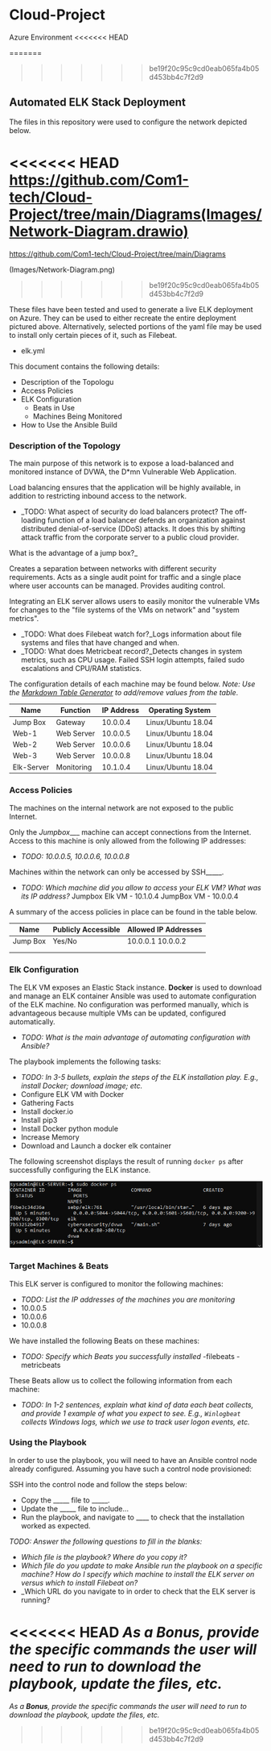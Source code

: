 # Cloud-Project
Azure Environment
<<<<<<< HEAD

=======
>>>>>>> be19f20c95c9cd0eab065fa4b05d453bb4c7f2d9
## Automated ELK Stack Deployment

The files in this repository were used to configure the network depicted below.

<<<<<<< HEAD
https://github.com/Com1-tech/Cloud-Project/tree/main/Diagrams(Images/Network-Diagram.drawio)
=======
https://github.com/Com1-tech/Cloud-Project/tree/main/Diagrams

(Images/Network-Diagram.png)
>>>>>>> be19f20c95c9cd0eab065fa4b05d453bb4c7f2d9

These files have been tested and used to generate a live ELK deployment on Azure. They can be used to either recreate the entire deployment pictured above. Alternatively, selected portions of the yaml file may be used to install only certain pieces of it, such as Filebeat.

  - elk.yml



This document contains the following details:
- Description of the Topologu
- Access Policies
- ELK Configuration
  - Beats in Use
  - Machines Being Monitored
- How to Use the Ansible Build


### Description of the Topology

The main purpose of this network is to expose a load-balanced and monitored instance of DVWA, the D*mn Vulnerable Web Application.

Load balancing ensures that the application will be highly available, in addition to restricting inbound access to the network.

- _TODO: What aspect of security do load balancers protect? 
The off-loading function of a load balancer defends an organization against distributed denial-of-service (DDoS) attacks. It does this by shifting attack traffic from the corporate server to a public cloud provider.

What is the advantage of a jump box?_

Creates a separation between networks with different security requirements. Acts as a single audit point for traffic and a single place where user accounts can be managed. Provides auditing control. 

Integrating an ELK server allows users to easily monitor the vulnerable VMs for changes to the "file systems of the VMs on network" and "system metrics".
- _TODO: What does Filebeat watch for?_Logs information about file systems and files that have changed and when.
- _TODO: What does Metricbeat record?_Detects changes in system metrics, such as CPU usage.  Failed SSH login attempts, failed sudo escalations and CPU/RAM statistics.

The configuration details of each machine may be found below.
_Note: Use the [Markdown Table Generator](http://www.tablesgenerator.com/markdown_tables) to add/remove values from the table_.

| Name       | Function   | IP Address | Operating System |
|------------|------------|------------|------------------|
| Jump Box   | Gateway    | 10.0.0.4   |Linux/Ubuntu 18.04|
| Web-1      | Web Server | 10.0.0.5   |Linux/Ubuntu 18.04|
| Web-2      | Web Server | 10.0.0.6   |Linux/Ubuntu 18.04|
| Web-3      | Web Server | 10.0.0.8   |Linux/Ubuntu 18.04|
| Elk-Server | Monitoring | 10.1.0.4   |Linux/Ubuntu 18.04|


### Access Policies

The machines on the internal network are not exposed to the public Internet. 

Only the _Jumpbox____ machine can accept connections from the Internet. Access to this machine is only allowed from the following IP addresses:
- _TODO: 10.0.0.5, 10.0.0.6, 10.0.0.8_

Machines within the network can only be accessed by SSH_____.
- _TODO: Which machine did you allow to access your ELK VM? What was its IP address?_
Jumpbox
Elk VM - 10.1.0.4
JumpBox VM - 10.0.0.4

A summary of the access policies in place can be found in the table below.

| Name     | Publicly Accessible | Allowed IP Addresses |
|----------|---------------------|----------------------|
| Jump Box | Yes/No              | 10.0.0.1 10.0.0.2    |
|          |                     |                      |
|          |                     |                      |

### Elk Configuration

The ELK VM exposes an Elastic Stack instance. **Docker** is used to download and manage an ELK container
Ansible was used to automate configuration of the ELK machine. No configuration was performed manually, which is advantageous because multiple VMs can be updated, configured automatically. 

- _TODO: What is the main advantage of automating configuration with Ansible?_

The playbook implements the following tasks:
- _TODO: In 3-5 bullets, explain the steps of the ELK installation play. E.g., install Docker; download image; etc._
- Configure ELK VM with Docker
- Gathering Facts
- Install docker.io
- Install pip3
- Install Docker python module
- Increase Memory
- Download and Launch a docker elk container

The following screenshot displays the result of running `docker ps` after successfully configuring the ELK instance.

![TODO: Update the path with the name of your screenshot of docker ps output](Images/docker_ps_output.png)

### Target Machines & Beats
This ELK server is configured to monitor the following machines:
- _TODO: List the IP addresses of the machines you are monitoring_
- 10.0.0.5
- 10.0.0.6	
- 10.0.0.8

We have installed the following Beats on these machines:
- _TODO: Specify which Beats you successfully installed_
-filebeats
-metricbeats

These Beats allow us to collect the following information from each machine:
- _TODO: In 1-2 sentences, explain what kind of data each beat collects, and provide 1 example of what you expect to see. E.g., `Winlogbeat` collects Windows logs, which we use to track user logon events, etc._

### Using the Playbook
In order to use the playbook, you will need to have an Ansible control node already configured. Assuming you have such a control node provisioned: 

SSH into the control node and follow the steps below:
- Copy the _____ file to _____.
- Update the _____ file to include...
- Run the playbook, and navigate to ____ to check that the installation worked as expected.

_TODO: Answer the following questions to fill in the blanks:_
- _Which file is the playbook? Where do you copy it?_
- _Which file do you update to make Ansible run the playbook on a specific machine? How do I specify which machine to install the ELK server on versus which to install Filebeat on?_
- _Which URL do you navigate to in order to check that the ELK server is running?

<<<<<<< HEAD
_As a **Bonus**, provide the specific commands the user will need to run to download the playbook, update the files, etc._
=======
_As a **Bonus**, provide the specific commands the user will need to run to download the playbook, update the files, etc._
>>>>>>> be19f20c95c9cd0eab065fa4b05d453bb4c7f2d9
